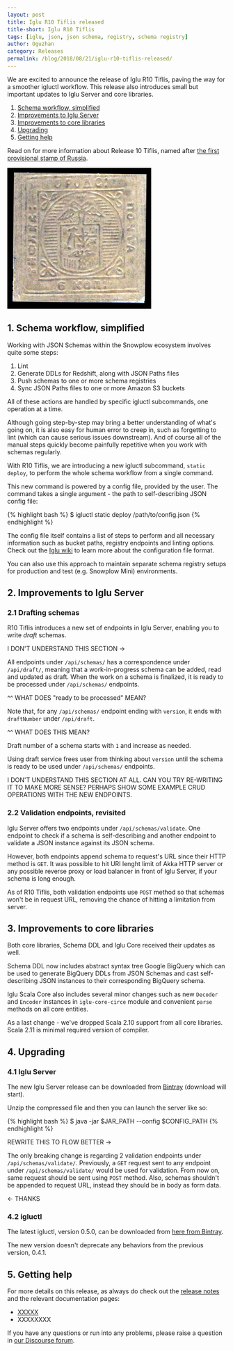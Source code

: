 ```yaml
---
layout: post
title: Iglu R10 Tiflis released
title-short: Iglu R10 Tiflis
tags: [iglu, json, json schema, registry, schema registry]
author: Oguzhan
category: Releases
permalink: /blog/2018/08/21/iglu-r10-tiflis-released/
---
```


We are excited to announce the release of Iglu R10 Tiflis, paving the way for a smoother igluctl workflow.
This release also introduces small but important updates to Iglu Server and core libraries.

1. [Schema workflow, simplified](#schema-workflow)
2. [Improvements to Iglu Server](#server-improvements)
3. [Improvements to core libraries](#core-improvements)
4. [Upgrading](#upgrading)
5. [Getting help](#help)

Read on for more information about Release 10 Tiflis, named after [the first provisional stamp of Russia][tiflis].

![tiflis-img][tiflis-img]

<!--more-->

<h2 id="schema-workflow">1. Schema workflow, simplified</h2>

Working with JSON Schemas within the Snowplow ecosystem involves quite some steps:

1. Lint
2. Generate DDLs for Redshift, along with JSON Paths files
3. Push schemas to one or more schema registries
4. Sync JSON Paths files to one or more Amazon S3 buckets

All of these actions are handled by specific igluctl subcommands, one operation at a time.

Although going step-by-step may bring a better understanding of what's going on, it is also easy for human error to creep in, such as forgetting to lint (which can cause serious issues downstream). And of course all of the manual steps quickly become painfully repetitive when you work with schemas regularly.

With R10 Tiflis, we are introducing a new igluctl subcommand, `static deploy`, to perform the whole schema workflow from a single command.

This new command is powered by a config file, provided by the user. The command takes a single argument - the path to self-describing JSON config file:

{% highlight bash %}
$ igluctl static deploy /path/to/config.json
{% endhighlight %}

The config file itself contains a list of steps to perform and all necessary information such as bucket paths, registry endpoints and linting options. Check out the [Iglu wiki][igluctl-wiki] to learn more about the configuration file format.

You can also use this approach to maintain separate schema registry setups for production and test (e.g. Snowplow Mini) environments.

<h2 id="server-improvements">2. Improvements to Iglu Server</h2>

<h3 id="draft-schemas">2.1 Drafting schemas</h3>

R10 Tiflis introduces a new set of endpoints in Iglu Server, enabling you to write *draft* schemas.

I DON'T UNDERSTAND THIS SECTION ->

All endpoints under `/api/schemas/` has a correspondence under `/api/draft/`, meaning that a work-in-progress schema can be added, read and updated as draft.
When the work on a schema is finalized, it is ready to be processed under `/api/schemas/` endpoints.

^^ WHAT DOES "ready to be processed" MEAN?

Note that, for any `/api/schemas/` endpoint ending with `version`, it ends with `draftNumber` under `/api/draft`.

^^ WHAT DOES THIS MEAN?

Draft number of a schema starts with `1` and increase as needed.

Using draft service frees user from thinking about `version` until the schema is ready to be used under `/api/schemas/` endpoints.

I DON'T UNDERSTAND THIS SECTION AT ALL. CAN YOU TRY RE-WRITING IT TO MAKE MORE SENSE? PERHAPS SHOW SOME EXAMPLE CRUD OPERATIONS WITH THE NEW ENDPOINTS.

<h3 id="validation-methods">2.2 Validation endpoints, revisited</h3>

Iglu Server offers two endpoints under `/api/schemas/validate`.
One endpoint to check if a schema is self-describing and another endpoint to validate a JSON instance against its JSON schema.

However, both endpoints append schema to request's URL since their HTTP method is `GET`.
It was possible to hit URI lenght limit of Akka HTTP server or any possible reverse proxy or load balancer in front of Iglu Server, if your schema is long enough.

As of R10 Tiflis, both validation endpoints use `POST` method so that schemas won't be in request URL, removing the chance of hitting a limitation from server.

<h2 id="core-improvements">3. Improvements to core libraries</h2>

Both core libraries, Schema DDL and Iglu Core received their updates as well.

Schema DDL now includes abstract syntax tree Google BigQuery which can be used to generate BigQuery DDLs from JSON Schemas and cast self-describing JSON instances to their corresponding BigQuery schema.

Iglu Scala Core also includes several minor changes such as new `Decoder` and `Encoder` instances in `iglu-core-circe` module and convenient `parse` methods on all core entities.

As a last change - we've dropped Scala 2.10 support from all core libraries. Scala 2.11 is minimal required version of compiler.

<h2 id="upgrading">4. Upgrading</h2>

<h3 id="upgrade-iglu-server">4.1 Iglu Server</h3>

The new Iglu Server release can be downloaded from [Bintray][iglu-server-download] (download will start).

Unzip the compressed file and then you can launch the server like so:

{% highlight bash %}
$ java -jar $JAR_PATH --config $CONFIG_PATH
{% endhighlight %}

REWRITE THIS TO FLOW BETTER ->

The only breaking change is regarding 2 validation endpoints under `/api/schemas/validate/`.
Previously, a `GET` request sent to any endpoint under `/api/schemas/validate/` would be used for validation.
From now on, same request should be sent using `POST` method.
Also, schemas shouldn't be appended to request URL, instead they should be in body as form data.

<- THANKS

<h3 id="upgrade-igluctl">4.2 igluctl</h3>

The latest igluctl, version 0.5.0, can be downloaded from [here from Bintray][igluctl-download].

The new version doesn't deprecate any behaviors from the previous version, 0.4.1.

<h2 id="help">5. Getting help</h2>

For more details on this release, as always do check out the [release notes][release-notes] and the relevant documentation pages:

* [XXXXX][iglu-server-wiki]
* XXXXXXXX

If you have any questions or run into any problems, please raise a question in [our Discourse forum][discourse].

[igluctl-wiki]: https://github.com/snowplow/iglu/wiki/Igluctl
[igluctl-download]: http://dl.bintray.com/snowplow/snowplow-generic/igluctl_0.5.0.zip

[release-notes]: https://github.com/snowplow/iglu/releases/tag/r10-tiflis
[discourse]: http://discourse.snowplowanalytics.com/
[iglu-server-wiki]: https://github.com/snowplow/iglu/wiki/Iglu-server-setup
[iglu-server-download]: http://dl.bintray.com/snowplow/snowplow-generic/iglu_server_0.4.0.zip

[bigquery]: https://cloud.google.com/bigquery/

[tiflis]: https://commons.wikimedia.org/wiki/Stamps_of_Russia,_1857-1917#Tiflis
[tiflis-img]: /assets/img/blog/2018/08/tiflis.jpg
